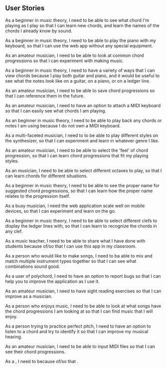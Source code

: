 ## User Stories

As a beginner in music theory, I need to be able to see what chord I'm playing as I play so that I can learn new chords, and learn the names of the chords I already know by sound.

As a beginner in music theory, I need to be able to play the piano with my keyboard, so that I can use the web app without any special equipment.

As an amateur musician, I need to be able to look at common chord progressions so that I can experiment with making music.

As a beginner in music theory, I need to have a variety of ways that I can view chords because I play both guitar and piano, and it would be useful to see what the notes look like on a guitar, on a piano, or on a ledger line.

As an amateur musician, I need to be able to save chord progressions so that I can reference them in the future.

As an amateur musician, I need to have an option to attach a MIDI keyboard so that I can easily see what chords I am playing.

As an beginner in music theory, I need to be able to play back any chords or notes I am using because I do not own a MIDI keyboard.

As a multi-faceted musician, I need to to be able to play different styles on the synthesizer, so that I can experiment and learn in whatever genre I like.

As an amateur musician, I need to be able to select the 'feel' of chord progression, so that I can learn chord progressions that fit my playing styles.

As an musician, I need to be able to select different octaves to play, so that I can learn chords for different situations.

As a beginner in music theory, I need to be able to see the proper name for suggested chord progressions, so that I can learn how the proper name relates to the progression itself.

As a busy musician, I need the web application scale well on mobile devices, so that I can experiment and learn on the go.

As a beginner in music theory, I need to be able to select different clefs to display the ledger lines with, so that I can learn to recognize the chords in any clef.

As a music teacher, I need to be able to share what I have done with students because of/so that I can use this app in my classroom.

As a person who would like to make songs, I need to ba able to mix and match multiple instrument types together so that I can see what combinations sound good.

As a user of polychord, I need to have an option to report bugs so that I can help you to improve the application as I use it.

As an amateur musician, I need to have sight reading exercises so that I can improve as a musician.

As a person who enjoys music, I need to be able to look at what songs have the chord progressions I am looking at so that I can find music that I will enjoy.

As a person trying to practice perfect pitch, I need to have an option to listen to a chord and try to identify it so that I can improve my musical hearing.
  
As an amateur musician, I need to be able to input MIDI files so that I can see their chord progressions.

As a <user role>, I need to <feature needed> because of/so that <benefit>.
